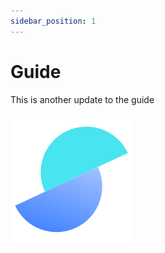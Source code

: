 ```yaml
---
sidebar_position: 1
---
```


# Guide

This is another update to the guide

![Salable Logo](./img/salable_logo.png "Salable Logo")
